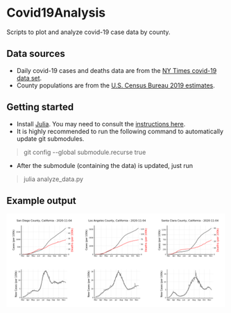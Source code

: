 # Covid19Analysis
Scripts to plot and analyze covid-19 case data by county.

## Data sources
* Daily covid-19 cases and deaths data are from the [NY Times covid-19 data set](https://github.com/nytimes/covid-19-data).
* County populations are from the [U.S. Census Bureau 2019 estimates](https://www.census.gov/data/tables/time-series/demo/popest/2010s-counties-total.html).

## Getting started
* Install [Julia](https://julialang.org). You may need to consult the [instructions here](https://julialang.org/downloads/platform/).
* It is highly recommended to run the following command to automatically update git submodules.
> git config --global submodule.recurse true
* After the submodule (containing the data) is updated, just run
> julia analyze_data.py

## Example output
![Example plots of San Diego, Los Angeles, and Santa Clara counties](figures/example.png)


